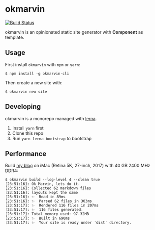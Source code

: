 # okmarvin

[![Build Status](https://travis-ci.org/OkMarvin/okmarvin.svg?branch=master)](https://travis-ci.org/OkMarvin/okmarvin)

okmarvin is an opinionated static site generator with **Component** as template.

## Usage

First install `okmarvin` with `npm` or `yarn`:

```
$ npm install -g okmarvin-cli
```
Then create a new site with:

```
$ okmarvin new site
```

## Developing

okmarvin is a monorepo managed with [lerna](https://github.com/lerna/lerna).

1. Install `yarn` first
2. Clone this repo
3. Run `yarn lerna bootstrap` to bootstrap

## Performance

Bulid [my blog](https://blog.zfanw.com) on iMac (Retina 5K, 27-inch, 2017) with 40 GB 2400 MHz DDR4:

```
$ okmarvin build --log-level 4 --clean true
[23:51:16]: Ok Marvin, lets do it.
[23:51:16]: Collected 62 markdown files
[23:51:16]: layouts kept the same
[23:51:16]: ✨  Read in 89ms
[23:51:16]: ✨  Parsed 62 files in 303ms
[23:51:17]: ✨  Rendered 116 files in 207ms
[23:51:17]: ✨  116 files generated.
[23:51:17]: Total memory used: 97.32MB
[23:51:17]: ✨  Built in 690ms
[23:51:17]: ✨  Your site is ready under 'dist' directory.
```
